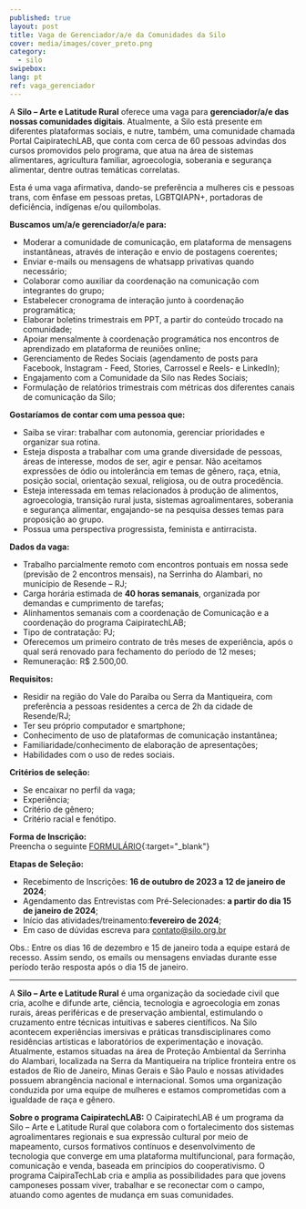 ```yaml
---
published: true
layout: post
title: Vaga de Gerenciador/a/e da Comunidades da Silo 
cover: media/images/cover_preto.png
category:
  - silo
swipebox:
lang: pt
ref: vaga_gerenciador
---
```



A **Silo – Arte e Latitude Rural** oferece uma vaga para **gerenciador/a/e das nossas comunidades digitais**. 
Atualmente, a Silo está presente em diferentes plataformas sociais, e nutre, também, uma comunidade chamada Portal CaipiratechLAB, que conta com cerca de 60 pessoas advindas dos cursos promovidos pelo programa, que atua na área de sistemas alimentares, agricultura familiar, agroecologia, soberania e segurança alimentar, dentre outras temáticas correlatas. 

Esta é uma vaga afirmativa, dando-se preferência a mulheres cis e pessoas trans, com ênfase em pessoas pretas, LGBTQIAPN+, portadoras de deficiência, indígenas e/ou quilombolas. 

**Buscamos um/a/e gerenciador/a/e para:**  
- Moderar a comunidade de comunicação, em plataforma de mensagens instantâneas, através de interação e envio de postagens coerentes; 
- Enviar e-mails ou mensagens de whatsapp privativas quando necessário; 
- Colaborar como auxiliar da coordenação na comunicação com integrantes do grupo; 
- Estabelecer cronograma de interação junto à coordenação programática;
- Elaborar boletins trimestrais em PPT, a partir do conteúdo trocado na comunidade; 
- Apoiar mensalmente à coordenação programática nos encontros de aprendizado em plataforma de reuniões online;
- Gerenciamento de Redes Sociais (agendamento de posts para Facebook, Instagram - Feed, Stories, Carrossel e Reels- e LinkedIn);
- Engajamento com a Comunidade da Silo nas Redes Sociais;
- Formulação de relatórios trimestrais com métricas dos diferentes canais de comunicação da Silo;

**Gostaríamos de contar com uma pessoa que:**  
- Saiba se virar: trabalhar com autonomia, gerenciar prioridades e organizar sua rotina.
- Esteja disposta a trabalhar com uma grande diversidade de pessoas, áreas de interesse, modos de ser, agir e pensar. Não aceitamos expressões de ódio ou intolerância em temas de gênero, raça, etnia, posição social, orientação sexual, religiosa, ou de outra procedência.
- Esteja interessada em temas relacionados à produção de alimentos, agroecologia, transição rural justa, sistemas agroalimentares, soberania e segurança alimentar, engajando-se na pesquisa desses temas para proposição ao grupo.
- Possua uma perspectiva progressista, feminista e antirracista.

**Dados da vaga:**  
-  Trabalho parcialmente remoto com encontros pontuais em nossa sede (previsão de 2 encontros mensais), na Serrinha do Alambari, no município de Resende – RJ;
- Carga horária estimada de **40 horas semanais**, organizada por demandas e cumprimento de tarefas;
- Alinhamentos semanais com a coordenação de Comunicação e a coordenação do programa CaipiratechLAB;
- Tipo de contratação: PJ; 
- Oferecemos um primeiro contrato de três meses de experiência, após o qual será renovado para fechamento do período de 12 meses;
- Remuneração: R$ 2.500,00.

**Requisitos:**
- Residir na região do Vale do Paraíba ou Serra da Mantiqueira, com preferência a pessoas residentes a cerca de 2h da cidade de Resende/RJ;
- Ter seu próprio computador e smartphone;
- Conhecimento de uso de plataformas de comunicação instantânea;
- Familiaridade/conhecimento de elaboração de apresentações; 
- Habilidades com o uso de redes sociais.

**Critérios de seleção:**
- Se encaixar no perfil da vaga;
- Experiência;
- Critério de gênero;
- Critério racial e fenótipo.

**Forma de Inscrição:**  
Preencha o seguinte [FORMULÁRIO](https://forms.gle/GuEU1K5rF1yC86Tv6){:target="_blank"}

**Etapas de Seleção:**  
- Recebimento de Inscrições: **16 de outubro de 2023 a 12 de janeiro de 2024**;  
- Agendamento das Entrevistas com Pré-Selecionades: **a partir do dia 15 de janeiro de 2024**;    
- Início das atividades/treinamento:**fevereiro de 2024**;
- Em caso de dúvidas escreva para contato@silo.org.br

Obs.: Entre os dias 16 de dezembro e 15 de janeiro toda a equipe estará de recesso. Assim sendo, os emails ou mensagens enviadas durante esse período terão resposta após o dia 15 de janeiro.

---

A **Silo – Arte e Latitude Rural** é uma organização da sociedade civil que cria, acolhe e difunde arte, ciência, tecnologia e agroecologia em zonas rurais, áreas periféricas e de preservação ambiental, estimulando o cruzamento entre técnicas intuitivas e saberes científicos. Na Silo acontecem experiências imersivas e práticas transdisciplinares como residências artísticas e laboratórios de experimentação e inovação. Atualmente, estamos situadas na área de Proteção Ambiental da Serrinha do Alambari, localizada na Serra da Mantiqueira na tríplice fronteira entre os estados de Rio de Janeiro, Minas Gerais e São Paulo e nossas atividades possuem abrangência nacional e internacional. Somos uma organização conduzida por uma equipe de mulheres e estamos comprometidas com a igualdade de raça e gênero.

**Sobre o programa CaipiratechLAB:**
O CaipiratechLAB é um programa da Silo – Arte e Latitude Rural que colabora com o fortalecimento dos sistemas agroalimentares regionais e sua expressão cultural por meio de mapeamento, cursos formativos contínuos e desenvolvimento de tecnologia que converge em uma plataforma multifuncional, para formação, comunicação e venda, baseada em princípios do cooperativismo. O programa CaipiraTechLab cria e amplia as possibilidades para que jovens camponeses possam viver, trabalhar e se reconectar com o campo, atuando como agentes de mudança em suas comunidades. 
